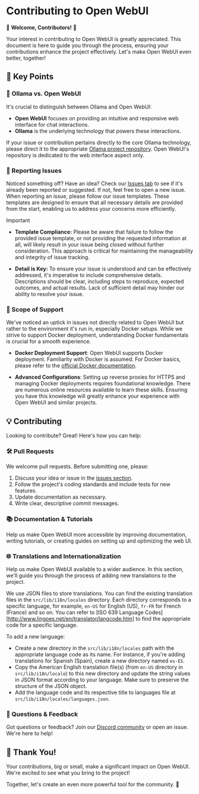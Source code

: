 # Contributing to Open WebUI

🚀 **Welcome, Contributors!** 🚀

Your interest in contributing to Open WebUI is greatly appreciated. This document is here to guide you through the process, ensuring your contributions enhance the project effectively. Let's make Open WebUI even better, together!

## 📌 Key Points

### 🦙 Ollama vs. Open WebUI

It's crucial to distinguish between Ollama and Open WebUI:

- **Open WebUI** focuses on providing an intuitive and responsive web interface for chat interactions.
- **Ollama** is the underlying technology that powers these interactions.

If your issue or contribution pertains directly to the core Ollama technology, please direct it to the appropriate [Ollama project repository](https://ollama.com/). Open WebUI's repository is dedicated to the web interface aspect only.

### 🚨 Reporting Issues

Noticed something off? Have an idea? Check our [Issues tab](https://github.com/open-webui/oopen-webui/issues) to see if it's already been reported or suggested. If not, feel free to open a new issue. When reporting an issue, please follow our issue templates. These templates are designed to ensure that all necessary details are provided from the start, enabling us to address your concerns more efficiently.

> [!IMPORTANT]
>
> - **Template Compliance:** Please be aware that failure to follow the provided issue template, or not providing the requested information at all, will likely result in your issue being closed without further consideration. This approach is critical for maintaining the manageability and integrity of issue tracking.
>
> - **Detail is Key:** To ensure your issue is understood and can be effectively addressed, it's imperative to include comprehensive details. Descriptions should be clear, including steps to reproduce, expected outcomes, and actual results. Lack of sufficient detail may hinder our ability to resolve your issue.

### 🧭 Scope of Support

We've noticed an uptick in issues not directly related to Open WebUI but rather to the environment it's run in, especially Docker setups. While we strive to support Docker deployment, understanding Docker fundamentals is crucial for a smooth experience.

- **Docker Deployment Support**: Open WebUI supports Docker deployment. Familiarity with Docker is assumed. For Docker basics, please refer to the [official Docker documentation](https://docs.docker.com/get-started/overview/).

- **Advanced Configurations**: Setting up reverse proxies for HTTPS and managing Docker deployments requires foundational knowledge. There are numerous online resources available to learn these skills. Ensuring you have this knowledge will greatly enhance your experience with Open WebUI and similar projects.

## 💡 Contributing

Looking to contribute? Great! Here's how you can help:

### 🛠 Pull Requests

We welcome pull requests. Before submitting one, please:

1. Discuss your idea or issue in the [issues section](https://github.com/open-webui/open-webui/issues).
2. Follow the project's coding standards and include tests for new features.
3. Update documentation as necessary.
4. Write clear, descriptive commit messages.

### 📚 Documentation & Tutorials

Help us make Open WebUI more accessible by improving documentation, writing tutorials, or creating guides on setting up and optimizing the web UI.

### 🌐 Translations and Internationalization

Help us make Open WebUI available to a wider audience. In this section, we'll guide you through the process of adding new translations to the project.

We use JSON files to store translations. You can find the existing translation files in the `src/lib/i18n/locales` directory. Each directory corresponds to a specific language, for example, `en-US` for English (US), `fr-FR` for French (France) and so on. You can refer to [ISO 639 Language Codes][http://www.lingoes.net/en/translator/langcode.htm] to find the appropriate code for a specific language.

To add a new language:

- Create a new directory in the `src/lib/i18n/locales` path with the appropriate language code as its name. For instance, if you're adding translations for Spanish (Spain), create a new directory named `es-ES`.
- Copy the American English translation file(s) (from `en-US` directory in `src/lib/i18n/locale`) to this new directory and update the string values in JSON format according to your language. Make sure to preserve the structure of the JSON object.
- Add the language code and its respective title to languages file at `src/lib/i18n/locales/languages.json`.

### 🤔 Questions & Feedback

Got questions or feedback? Join our [Discord community](https://discord.gg/5rJgQTnV4s) or open an issue. We're here to help!

## 🙏 Thank You!

Your contributions, big or small, make a significant impact on Open WebUI. We're excited to see what you bring to the project!

Together, let's create an even more powerful tool for the community. 🌟
